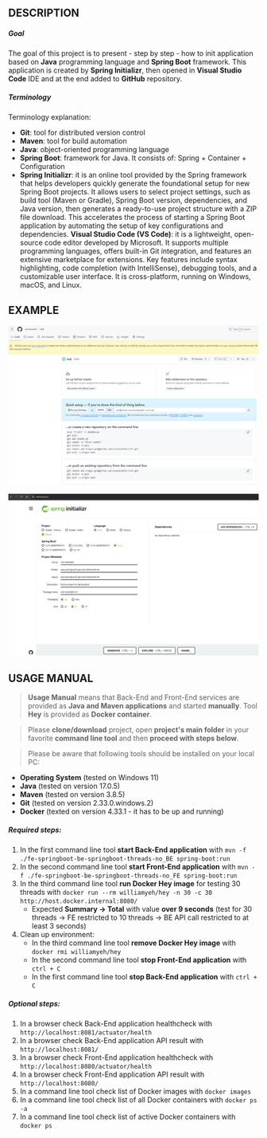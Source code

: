 DESCRIPTION
-----------

##### Goal
The goal of this project is to present - step by step - how to init application based on **Java** programming language and **Spring Boot** framework. This application is created by **Spring Initializr**, then opened in **Visual Studio Code** IDE and at the end added to **GitHub** repository. 

##### Terminology
Terminology explanation:
* **Git**: tool for distributed version control
* **Maven**: tool for build automation
* **Java**: object-oriented programming language
* **Spring Boot**: framework for Java. It consists of: Spring + Container + Configuration
* **Spring Initializr**: it is an online tool provided by the Spring framework that helps developers quickly generate the foundational setup for new Spring Boot projects. It allows users to select project settings, such as build tool (Maven or Gradle), Spring Boot version, dependencies, and Java version, then generates a ready-to-use project structure with a ZIP file download. This accelerates the process of starting a Spring Boot application by automating the setup of key configurations and dependencies.
**Visual Studio Code (VS Code)**: it is a lightweight, open-source code editor developed by Microsoft. It supports multiple programming languages, offers built-in Git integration, and features an extensive marketplace for extensions. Key features include syntax highlighting, code completion (with IntelliSense), debugging tools, and a customizable user interface. It is cross-platform, running on Windows, macOS, and Linux.


EXAMPLE
-------

![My Image](readme-images/image-01.png)

![My Image](readme-images/image-02.png)


USAGE MANUAL
------------

> **Usage Manual** means that Back-End and Front-End services are provided as **Java and Maven applications** and started **manually**. Tool **Hey** is provided as **Docker container**.

> Please **clone/download** project, open **project's main folder** in your favorite **command line tool** and then **proceed with steps below**. 

> Please be aware that following tools should be installed on your local PC:  
* **Operating System** (tested on Windows 11)
* **Java** (tested on version 17.0.5)
* **Maven** (tested on version 3.8.5)
* **Git** (tested on version 2.33.0.windows.2)
* **Docker** (texted on version 4.33.1 - it has to be up and running)

##### Required steps:
1. In the first command line tool **start Back-End application** with `mvn -f ./fe-springboot-be-springboot-threads-no_BE spring-boot:run`
1. In the second command line tool **start Front-End application** with `mvn -f ./fe-springboot-be-springboot-threads-no_FE spring-boot:run`
1. In the third command line tool **run Docker Hey image** for testing 30 threads with `docker run --rm williamyeh/hey -n 30 -c 30 http://host.docker.internal:8080/`
   * Expected **Summary -> Total** with value **over 9 seconds** (test for 30 threads -> FE restricted to 10 threads -> BE API call restricted to at least 3 seconds)
1. Clean up environment:
     * In the third command line tool **remove Docker Hey image** with `docker rmi williamyeh/hey`
     * In the second command line tool **stop Front-End application** with `ctrl + C`
     * In the first command line tool **stop Back-End application** with `ctrl + C`
     

##### Optional steps:
1. In a browser check Back-End application healthcheck with `http://localhost:8081/actuator/health`
1. In a browser check Back-End application API result with `http://localhost:8081/`
1. In a browser check Front-End application healthcheck with `http://localhost:8080/actuator/health`
1. In a browser check Front-End application API result with `http://localhost:8080/`
1. In a command line tool check list of Docker images with `docker images`
1. In a command line tool check list of all Docker containers with `docker ps -a`
1. In a command line tool check list of active Docker containers with `docker ps`